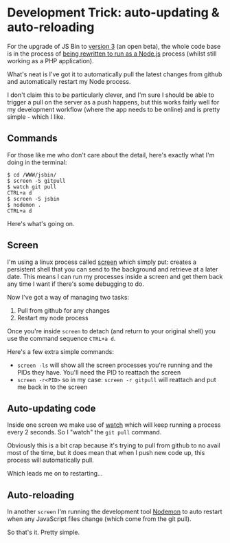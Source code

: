 # Development Trick: auto-updating & auto-reloading

For the upgrade of JS Bin to [version 3](http://jsbin.com/3/) (an open beta), the whole code base is in the process of [being rewritten to run as a Node.js](https://github.com/remy/jsbin/tree/feature/node) process (whilst still working as a PHP application).

What's neat is I've got it to automatically pull the latest changes from github and automatically restart my Node process.

I don't claim this to be particularly clever, and I'm sure I should be able to trigger a pull on the server as a push happens, but this works fairly well for my development workflow (where the app needs to be online) and is pretty simple - which I like.

## Commands

For those like me who don't care about the detail, here's exactly what I'm doing in the terminal:

    $ cd /WWW/jsbin/
    $ screen -S gitpull
    $ watch git pull
    CTRL+a d
    $ screen -S jsbin
    $ nodemon .
    CTRL+a d

Here's what's going on.

## Screen

I'm using a linux process called [screen](http://www.oreillynet.com/linux/cmd/cmd.csp?path=s/screen) which simply put: creates a persistent shell that you can send to the background and retrieve at a later date. This means I can run my processes inside a screen and get them back any time I want if there's some debugging to do.

Now I've got a way of managing two tasks:

1. Pull from github for any changes
2. Restart my node process

Once you're inside `screen` to detach (and return to your original shell) you use the command sequence `CTRL+a d`. 

Here's a few extra simple commands:

* `screen -ls` will show all the screen processes you're running and the PIDs they have. You'll need the PID to reattach the screen
* `screen -r<PID>` so in my case: `screen -r gitpull` will reattach and put me back in to the screen

## Auto-updating code

Inside one screen we make use of [watch](http://www.oreillynet.com/linux/cmd/cmd.csp?path=w/watch) which will keep running a process every 2 seconds. So I "watch" the `git pull` command.

Obviously this is a bit crap because it's trying to pull from github to no avail most of the time, but it does mean that when I push new code up, this process will automatically pull.

Which leads me on to restarting...

## Auto-reloading

In another `screen` I'm running the development tool [Nodemon](https://github.com/remy/nodemon) to auto restart when any JavaScript files change (which come from the git pull).

So that's it. Pretty simple.